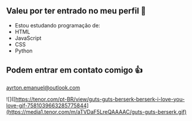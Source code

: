 ## Valeu por ter entrado no meu perfil 🤙

- Estou estudando programação de:
- HTML
- JavaScript
- CSS
- Python

## Podem entrar em contato comigo 👍

ayrton.emanuel@outlook.com

![]([https://tenor.com/pt-BR/view/guts-guts-berserk-berserk-i-love-you-love-gif-7581039663285775844](https://media1.tenor.com/m/aTVDaF5LreQAAAAC/guts-guts-berserk.gif)
